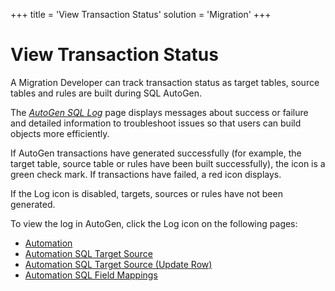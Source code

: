 +++
title = 'View Transaction Status'
solution = 'Migration'
+++

# View Transaction Status

A Migration Developer can track transaction status as target tables,
source tables and rules are built during SQL AutoGen.

The <span style="font-style: italic;">[AutoGen SQL
Log](../Page_Desc/AutoGen_SQL_Log.htm)</span> page displays messages
about success or failure and detailed information to troubleshoot issues
so that users can build objects more efficiently.

If AutoGen transactions have generated successfully (for example, the
target table, source table or rules have been built successfully), the
icon is a green check mark. If transactions have failed, a red icon
displays.

If the Log icon is disabled, targets, sources or rules have not been
generated.

To view the log in AutoGen, click the Log icon on the following pages:

  - [Automation](../Page_Desc/Automation_page.htm)
  - [Automation SQL Target
    Source](../Page_Desc/Automation_SQL_Target_Source.htm)
  - [Automation SQL Target Source (Update
    Row)](../Page_Desc/Automation_SQL_Target_Source_Update_Row.htm)
  - [Automation SQL Field
    Mappings](../Page_Desc/Automation_SQL_Field_Mappings_H.htm)
